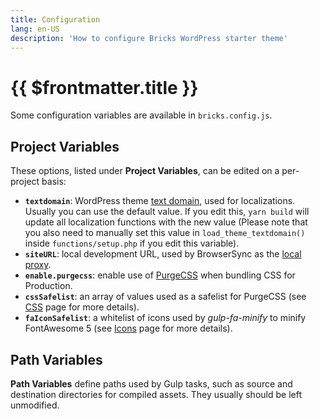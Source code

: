 ```yaml
---
title: Configuration
lang: en-US
description: 'How to configure Bricks WordPress starter theme'
---
```


# {{ $frontmatter.title }}

Some configuration variables are available in `bricks.config.js`.

## Project Variables

These options, listed under **Project Variables**, can be edited on a per-project basis:

-   **`textdomain`**: WordPress theme [text domain](https://developer.wordpress.org/themes/functionality/internationalization/#text-domain), used for localizations. Usually you can use the default value. If you edit this, `yarn build` will update all localization functions with the new value (Please note that you also need to manually set this value in `load_theme_textdomain()` inside `functions/setup.php` if you edit this variable).
-   **`siteURL`**: local development URL, used by BrowserSync as the [local proxy](https://www.browsersync.io/docs/api#api-init).
-   **`enable.purgecss`**: enable use of [PurgeCSS](https://purgecss.com/) when bundling CSS for Production.
-   **`cssSafelist`**: an array of values used as a safelist for PurgeCSS (see [CSS](/theme/css/) page for more details).
-   **`faIconSafelist`**: a whitelist of icons used by *gulp-fa-minify* to minify FontAwesome 5 (see [Icons](/theme/icons/) page for more details).

## Path Variables

**Path Variables** define paths used by Gulp tasks, such as source and destination directories for compiled assets. They usually should be left unmodified.
